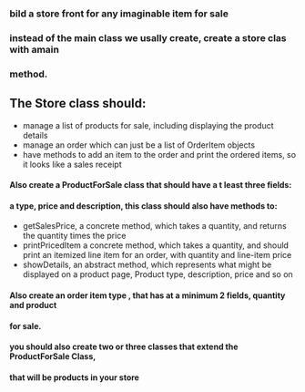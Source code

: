 ### bild a store front for any imaginable item for sale

### instead of the main class we usally create, create a store clas with amain

### method.

## The Store class should:

- manage a list of products for sale, including displaying the product details
- manage an order which can just be a list of OrderItem objects
- have methods to add an item to the order and print the ordered items, so it looks
  like a sales receipt

#### Also create a ProductForSale class that should have a t least three fields:

#### a type, price and description, this class should also have methods to:

- getSalesPrice, a concrete method, which takes a quantity, and returns the quantity
  times the price
- printPricedItem a concrete method, which takes a quantity, and should print an
  itemized line item for an order, with quantity and line-item price
- showDetails, an abstract method, which represents what might be displayed on a
  product page, Product type, description, price and so on

#### Also create an order item type , that has at a minimum 2 fields, quantity and product

#### for sale.

#### you should also create two or three classes that extend the ProductForSale Class,

#### that will be products in your store
